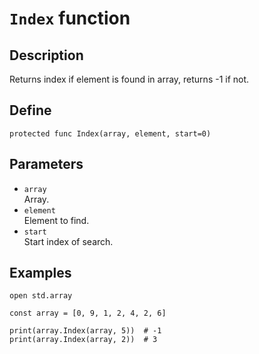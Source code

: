 # ``Index`` function

## Description
Returns index if element is found in array, returns -1 if not.

## Define
```
protected func Index(array, element, start=0)
```

## Parameters
+ ``array`` <br>
Array.
+ ``element`` <br>
Element to find.
+ ``start`` <br>
Start index of search.

## Examples
```
open std.array

const array = [0, 9, 1, 2, 4, 2, 6]

print(array.Index(array, 5))  # -1
print(array.Index(array, 2))  # 3
```
